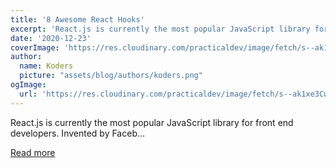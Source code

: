 ```yaml
---
title: '8 Awesome React Hooks'
excerpt: 'React.js is currently the most popular JavaScript library for front end developers. Invented by Faceb...'
date: '2020-12-23'
coverImage: 'https://res.cloudinary.com/practicaldev/image/fetch/s--ak1xe3Cw--/c_imagga_scale,f_auto,fl_progressive,h_420,q_auto,w_1000/https://dev-to-uploads.s3.amazonaws.com/i/2tmrbuxol8wlsv74tqe0.jpeg'
author:
  name: Koders
  picture: "assets/blog/authors/koders.png"
ogImage:
  url: 'https://res.cloudinary.com/practicaldev/image/fetch/s--ak1xe3Cw--/c_imagga_scale,f_auto,fl_progressive,h_420,q_auto,w_1000/https://dev-to-uploads.s3.amazonaws.com/i/2tmrbuxol8wlsv74tqe0.jpeg'
---
```


React.js is currently the most popular JavaScript library for front end developers. Invented by Faceb...

[Read more](https://dev.to/simonholdorf/8-awesome-react-hooks-2b14)

